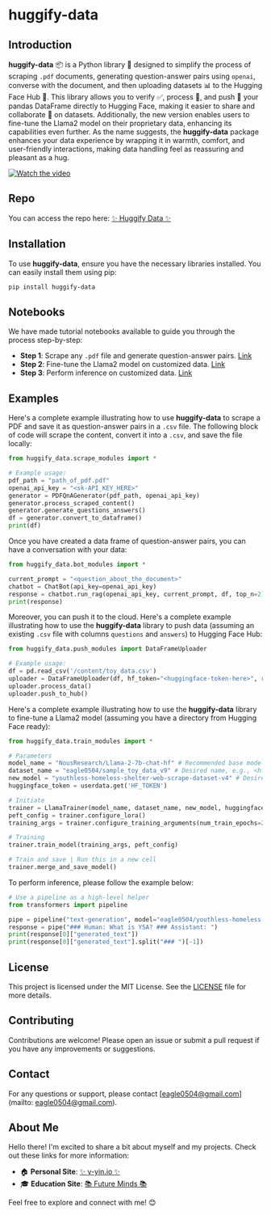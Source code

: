 # huggify-data

## Introduction

**huggify-data** 📦 is a Python library 🐍 designed to simplify the process of scraping `.pdf` documents, generating question-answer pairs using `openai`, converse with the document, and then uploading datasets 📊 to the Hugging Face Hub 🤗. This library allows you to verify ✅, process 🔄, and push 🚀 your pandas DataFrame directly to Hugging Face, making it easier to share and collaborate 🤝 on datasets. Additionally, the new version enables users to fine-tune the Llama2 model on their proprietary data, enhancing its capabilities even further. As the name suggests, the **huggify-data** package enhances your data experience by wrapping it in warmth, comfort, and user-friendly interactions, making data handling feel as reassuring and pleasant as a hug.

[![Watch the video](https://img.youtube.com/vi/XLExhyangWw/0.jpg)](https://www.youtube.com/watch?v=XLExhyangWw)

## Repo

You can access the repo here: [✨ Huggify Data ✨](https://github.com/yiqiao-yin/huggify-data)

## Installation

To use **huggify-data**, ensure you have the necessary libraries installed. You can easily install them using pip:

```sh
pip install huggify-data
```

## Notebooks

We have made tutorial notebooks available to guide you through the process step-by-step:

- **Step 1**: Scrape any `.pdf` file and generate question-answer pairs. [Link](https://github.com/yiqiao-yin/WYNAssociates/blob/main/docs/ref-deeplearning/ex_%20-%20huggify%20data%20-%20part%201%20-%20scrape%20and%20generate%20qa.ipynb)
- **Step 2**: Fine-tune the Llama2 model on customized data. [Link](https://github.com/yiqiao-yin/WYNAssociates/blob/main/docs/ref-deeplearning/ex_%20-%20huggify%20data%20-%20part%202%20-%20fine%20tune%20llama2%20over%20custom%20data.ipynb)
- **Step 3**: Perform inference on customized data. [Link](https://github.com/yiqiao-yin/WYNAssociates/blob/main/docs/ref-deeplearning/ex_%20-%20huggify%20data%20-%20part%203%20-%20inference%20using%20fine%20tuned%20llama2.ipynb)

## Examples

Here's a complete example illustrating how to use **huggify-data** to scrape a PDF and save it as question-answer pairs in a `.csv` file. The following block of code will scrape the content, convert it into a `.csv`, and save the file locally:

```python
from huggify_data.scrape_modules import *

# Example usage:
pdf_path = "path_of_pdf.pdf"
openai_api_key = "<sk-API_KEY_HERE>"
generator = PDFQnAGenerator(pdf_path, openai_api_key)
generator.process_scraped_content()
generator.generate_questions_answers()
df = generator.convert_to_dataframe()
print(df)
```

Once you have created a data frame of question-answer pairs, you can have a conversation with your data:

```python
from huggify_data.bot_modules import *

current_prompt = "<question_about_the_document>"
chatbot = ChatBot(api_key=openai_api_key)
response = chatbot.run_rag(openai_api_key, current_prompt, df, top_n=2)
print(response)
```

Moreover, you can push it to the cloud. Here's a complete example illustrating how to use the **huggify-data** library to push data (assuming an existing `.csv` file with columns `questions` and `answers`) to Hugging Face Hub:

```python
from huggify_data.push_modules import DataFrameUploader

# Example usage:
df = pd.read_csv('/content/toy_data.csv')
uploader = DataFrameUploader(df, hf_token="<huggingface-token-here>", repo_name='<desired-repo-name>', username='<your-username>')
uploader.process_data()
uploader.push_to_hub()
```

Here's a complete example illustrating how to use the **huggify-data** library to fine-tune a Llama2 model (assuming you have a directory from Hugging Face ready):

```python
from huggify_data.train_modules import *

# Parameters
model_name = "NousResearch/Llama-2-7b-chat-hf" # Recommended base model
dataset_name = "eagle0504/sample_toy_data_v9" # Desired name, e.g., <hf_user_id>/<desired_name>
new_model = "youthless-homeless-shelter-web-scrape-dataset-v4" # Desired name
huggingface_token = userdata.get('HF_TOKEN')

# Initiate
trainer = LlamaTrainer(model_name, dataset_name, new_model, huggingface_token)
peft_config = trainer.configure_lora()
training_args = trainer.configure_training_arguments(num_train_epochs=2)

# Training
trainer.train_model(training_args, peft_config)

# Train and save | Run this in a new cell
trainer.merge_and_save_model()
```

To perform inference, please follow the example below:

```python
# Use a pipeline as a high-level helper
from transformers import pipeline

pipe = pipeline("text-generation", model="eagle0504/youthless-homeless-shelter-web-scrape-dataset-v4") # Same name as above
response = pipe("### Human: What is YSA? ### Assistant: ")
print(response[0]["generated_text"])
print(response[0]["generated_text"].split("### ")[-1])
```

## License

This project is licensed under the MIT License. See the [LICENSE](https://github.com/yiqiao-yin/huggify-data/blob/main/LICENSE) file for more details.

## Contributing

Contributions are welcome! Please open an issue or submit a pull request if you have any improvements or suggestions.

## Contact

For any questions or support, please contact [eagle0504@gmail.com](mailto: eagle0504@gmail.com).

## About Me

Hello there! I'm excited to share a bit about myself and my projects. Check out these links for more information:

- 🏠 **Personal Site**: [✨ y-yin.io ✨](https://www.y-yin.io/)
- 🎓 **Education Site**: [📚 Future Minds 📚](https://www.future-minds.io/)

Feel free to explore and connect with me! 😊
